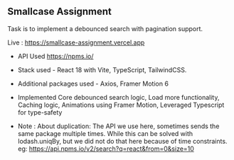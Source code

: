 ## Smallcase Assignment

Task is to implement a debounced search with pagination support.

Live : https://smallcase-assignment.vercel.app

- API Used https://npms.io/
- Stack used - React 18 with Vite, TypeScript, TailwindCSS.
- Additional packages used - Axios, Framer Motion 6

- Implemented Core debounced search logic, Load more functionality, Caching logic, Animations using Framer Motion, Leveraged Typescript for type-safety

- Note : About duplication: The API we use here, sometimes sends the same package multiple times. While this can be solved with lodash.uniqBy, but we did not do that here because of time constraints. eg: https://api.npms.io/v2/search?q=react&from=0&size=10
